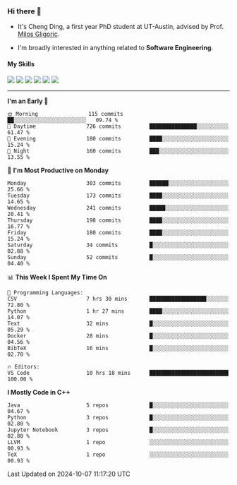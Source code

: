### Hi there 👋

* It's Cheng Ding, a first year PhD student at UT-Austin, advised by Prof. [Milos Gligoric](https://users.ece.utexas.edu/~gligoric/).

* I'm broadly interested in anything related to **Software Engineering**.

#### My Skills

![](https://img.shields.io/badge/C++-65318e?logo=cplusplus&logoColor=fff)
![](https://img.shields.io/badge/Python-3e74a2?logo=python&logoColor=fff)
![](https://img.shields.io/badge/C-5654a2?logo=c&logoColor=fff)
![](https://img.shields.io/badge/Go-00aaff?logo=go&logoColor=fff)
![](https://img.shields.io/badge/Docker-0088ff?logo=docker&logoColor=fff)
![](https://img.shields.io/badge/Apache-D22128?logo=apache&logoColor=fff)

---
<!--START_SECTION:waka-->
**I'm an Early 🐤** 

```text
🌞 Morning                115 commits         ██░░░░░░░░░░░░░░░░░░░░░░░   09.74 % 
🌆 Daytime                726 commits         ███████████████░░░░░░░░░░   61.47 % 
🌃 Evening                180 commits         ████░░░░░░░░░░░░░░░░░░░░░   15.24 % 
🌙 Night                  160 commits         ███░░░░░░░░░░░░░░░░░░░░░░   13.55 % 
```
📅 **I'm Most Productive on Monday** 

```text
Monday                   303 commits         ██████░░░░░░░░░░░░░░░░░░░   25.66 % 
Tuesday                  173 commits         ████░░░░░░░░░░░░░░░░░░░░░   14.65 % 
Wednesday                241 commits         █████░░░░░░░░░░░░░░░░░░░░   20.41 % 
Thursday                 198 commits         ████░░░░░░░░░░░░░░░░░░░░░   16.77 % 
Friday                   180 commits         ████░░░░░░░░░░░░░░░░░░░░░   15.24 % 
Saturday                 34 commits          █░░░░░░░░░░░░░░░░░░░░░░░░   02.88 % 
Sunday                   52 commits          █░░░░░░░░░░░░░░░░░░░░░░░░   04.40 % 
```


📊 **This Week I Spent My Time On** 

```text
💬 Programming Languages: 
CSV                      7 hrs 30 mins       ██████████████████░░░░░░░   72.80 % 
Python                   1 hr 27 mins        ████░░░░░░░░░░░░░░░░░░░░░   14.07 % 
Text                     32 mins             █░░░░░░░░░░░░░░░░░░░░░░░░   05.29 % 
Docker                   28 mins             █░░░░░░░░░░░░░░░░░░░░░░░░   04.56 % 
BibTeX                   16 mins             █░░░░░░░░░░░░░░░░░░░░░░░░   02.70 % 

🔥 Editors: 
VS Code                  10 hrs 18 mins      █████████████████████████   100.00 % 
```

**I Mostly Code in C++** 

```text
Java                     5 repos             █░░░░░░░░░░░░░░░░░░░░░░░░   04.67 % 
Python                   3 repos             █░░░░░░░░░░░░░░░░░░░░░░░░   02.80 % 
Jupyter Notebook         3 repos             █░░░░░░░░░░░░░░░░░░░░░░░░   02.80 % 
LLVM                     1 repo              ░░░░░░░░░░░░░░░░░░░░░░░░░   00.93 % 
TeX                      1 repo              ░░░░░░░░░░░░░░░░░░░░░░░░░   00.93 % 
```




 Last Updated on 2024-10-07 11:17:20 UTC
<!--END_SECTION:waka-->
